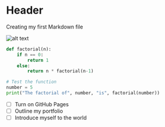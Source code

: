# Header
Creating my first Markdown file

![alt text][image]

[image]: https://images.unsplash.com/photo-1415604934674-561df9abf539?ixlib=rb-1.2.1&ixid=eyJhcHBfaWQiOjEyMDd9&auto=format&fit=crop&w=100&q=80

``` python
def factorial(n):
    if n == 0:
        return 1
    else:
        return n * factorial(n-1)

# Test the function
number = 5
print("The factorial of", number, "is", factorial(number))
```

- [ ] Turn on GitHub Pages
- [ ] Outline my portfolio
- [ ] Introduce myself to the world

